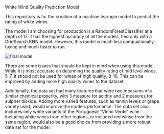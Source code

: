 White Wind Quality Prediction Model

This repository is for the creation of a machine learngin model to predict the rating of white wines.

The model I am choosing for production is a RandomForestClassifier at a depth of 17. It has the highest accuracy of all the models, tied only with a GridSearch KNN model. However, this model is much less compuationally taxing and much faster to run.

![final model](https://user-images.githubusercontent.com/101794920/176862844-f1948918-621a-4213-b152-14b08c22993a.JPG)



There are some issues that should be kept in mind when using this model. While it is most accurate on determing the quality rating of mid level wines, 5-7, it should not be used for wines of high quality, 8-10. This can be improved by adding more high quality wines to the dataset.

Additionally, the data set had many features that were two measures of a similar chemical properity, with 3 measure for acidity and 2 measures for sulpher dioxide. Adding more varied features, such as tannin levels or grape variety used, would improve the models perfomance. The data set also includes only white variants of the Portuguese "Vinho Verde" wine. Including white wines from other regions, or included red winse from the same region, would also be a good choice from providing a more robust data set for the model.

